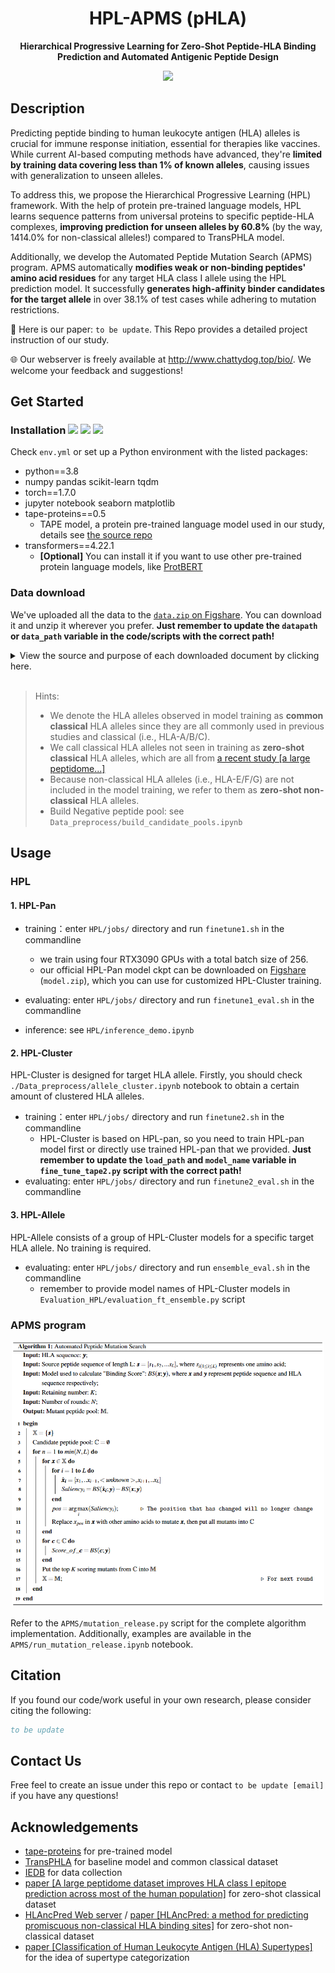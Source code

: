 <div align="center">
  <h1>HPL-APMS (pHLA)</h1>
  <p><strong>Hierarchical Progressive Learning for Zero-Shot Peptide-HLA Binding Prediction and Automated Antigenic Peptide Design</strong></p>
  <p>
    <img src="https://img.shields.io/badge/License-MIT-yellow.svg">
  </p>
</div>

## Description
Predicting peptide binding to human leukocyte antigen (HLA) alleles is crucial for immune response initiation, essential for therapies like vaccines. While current AI-based computing methods have advanced, they're **limited by training data covering less than 1% of known alleles**, causing issues with generalization to unseen alleles. 

To address this, we propose the Hierarchical Progressive Learning (HPL) framework. With the help of protein pre-trained language models, HPL learns sequence patterns from universal proteins to specific peptide-HLA complexes, **improving prediction for unseen alleles by 60.8%** (by the way, 1414.0% for non-classical alleles!) compared to TransPHLA model. 

Additionally, we develop the Automated Peptide Mutation Search (APMS) program. APMS automatically **modifies weak or non-binding peptides' amino acid residues** for any target HLA class I allele using the HPL prediction model. It successfully **generates high-affinity binder candidates for the target allele** in over 38.1% of test cases while adhering to mutation restrictions.

📄 Here is our paper: `to be update`. This Repo provides a detailed project instruction of our study.

🌐 Our webserver is freely available at http://www.chattydog.top/bio/.  We welcome your feedback and suggestions!

## Get Started

### Installation <img src="https://img.shields.io/badge/python-3.8-blue.svg"> <img src="https://img.shields.io/badge/pytorch-1.7.0-orange.svg"> <img src="https://img.shields.io/badge/tape_proteins-0.5-blue.svg">

Check `env.yml` or set up a Python environment with the listed packages:
- python==3.8
- numpy pandas scikit-learn tqdm
- torch==1.7.0
- jupyter notebook seaborn matplotlib
- tape-proteins==0.5
  - TAPE model, a protein pre-trained language model used in our study, details see [the source repo](https://github.com/songlab-cal/tape)
- transformers==4.22.1
  - **[Optional]** You can install it if you want to use other pre-trained protein language models, like [ProtBERT](https://github.com/agemagician/ProtTrans)


### Data download

We've uploaded all the data to the [`data.zip` on Figshare](https://doi.org/10.6084/m9.figshare.28863005). You can download it and unzip it wherever you prefer. **Just remember to update the `datapath` or `data_path` variable in the code/scripts with the correct path!**

<details>
  <summary>View the source and purpose of each downloaded document by clicking here.</summary>
  <p>

  `raw_data` folder:
  
  |document|property/purpose|source|
  |:-:|:-:|:-:|
  |`iedb_neg/`|exported IEDB HLA immunopeptidome datasets|[IEDB](https://www.iedb.org/)|
  |`hla_prot.fasta`|HLA alleles and the corresponding amino acid sequences||
  |`Pos_E0101.fasta`<br>`Pos_E0103.fasta`<br>`Pos_G0101.fasta`<br>`Pos_G0103.fasta`<br>`Pos_G0104.fasta`|experimentally validated binding peptides of five non-classical HLA alleles, i.e., HLA-E\*01:01, HLA-E\*01:03, HLA-G\*01:01, HLA-G\*01:03, HLA-G\*01:04|[HLAncPred Web server](https://webs.iiitd.edu.in/raghava/hlancpred/down.php)|
  |`new_hla_ABC_list.xlsx`|list of HLA alleles mentioned in [paper [a large peptidome...]](http://www.nature.com/articles/s41587-019-0322-9)||
  |`mhc_ligand_table_export_1677247855.csv`|binding peptide-HLA pairs published by [paper [a large peptidome...]](http://www.nature.com/articles/s41587-019-0322-9), exported from IEDB|[IEDB](https://www.iedb.org/)|
  
  `main_task` folder:
  
  |document|property/purpose|source|
  |:-:|:-:|:-:|
  |`train_data_fold4.csv`<br>`val_data_fold4.csv`|training dataset, common classical HLA alleles, consistent with TransPHLA|[TransPHLA repo](https://github.com/a96123155/TransPHLA-AOMP)|
  |`independent.csv`|testing dataset, common classical HLA alleles, consistent with TransPHLA|[TransPHLA repo](https://github.com/a96123155/TransPHLA-AOMP)|
  |`HLA_sequence_dict_ABCEG.csv`<br>(old versions:<br>`hla_seq_dict.csv`,<br>`HLA_sequence_dict_new.csv`,<br>`HLA_sequence_dict_new.csv`)|HLA name and corresponding full/clip/short(pseudo) sequence: **common classical**, **zero-shot classical** and **zero-shot non-classical** HLA alleles||
  |`IEDB_negative_segments.npy`|negative peptides extracted from all possible peptide segments from the exported IEDB HLA immunopeptidome dataset|`./Data_preprocess/build_candidate_pools.ipynb`|
  |`allele2candidate_pools.npy`|possible candidate peptide segments for each common classical HLA allele|`./Data_preprocess/build_candidate_pools.ipynb`|
  |`allele2positive_segs.npy`|all possible peptide segments of positive peptides for each common classical HLA allele|`./Data_preprocess/build_candidate_pools.ipynb`|
  |`zeroshot_set.csv`|zero-shot non-classical dataset|`./Data_preprocess/prepare_EG_peptides.ipynb`|
  |`zeroshot_allele2candidate_pools.npy`|possible candidate peptide segments for each zero-shot non-classical HLA allele|`./Data_preprocess/prepare_EG_peptides.ipynb`|
  |`zeroshot_allele2positive_segs.npy`|all possible peptide segments of positive peptides for each zero-shot non-classical HLA allele|`./Data_preprocess/prepare_EG_peptides.ipynb`|
  |`zeroshot_abc_set.csv`|zero-shot classical dataset|`./Data_preprocess/prepare_new_ABC_data.ipynb`|
  |`zs_new_abc_allele2candidate_pools.npy`|possible candidate peptide segments for each zero-shot classical HLA allele|`./Data_preprocess/prepare_new_ABC_data.ipynb`|
  |`zs_new_abc_allele2positive_segs.npy`|all possible peptide segments of positive peptides for each zero-shot classical HLA allele|`./Data_preprocess/prepare_new_ABC_data.ipynb`|
  |`Supertype_HLA.xls`|supertype category of HLA alleles|[paper link](http://link.springer.com/10.1007/978-1-4939-1115-8_17)|
  
  </p>
</details>

<br>

> Hints:
> - We denote the HLA alleles observed in model training as **common classical** HLA alleles since they are all commonly used in previous studies and classical (i.e., HLA-A/B/C).
> - We call classical HLA alleles not seen in training as **zero-shot classical** HLA alleles, which are all from [a recent study [a large peptidome...]](http://www.nature.com/articles/s41587-019-0322-9)
> - Because non-classical HLA alleles (i.e., HLA-E/F/G) are not included in the model training, we refer to them as **zero-shot non-classical** HLA alleles.
> - Build Negative peptide pool: see ``Data_preprocess/build_candidate_pools.ipynb``

## Usage

### HPL

#### 1. HPL-Pan

- training：enter `HPL/jobs/` directory and run `finetune1.sh` in the commandline
  - we train using four RTX3090 GPUs with a total batch size of 256.
  - our official HPL-Pan model ckpt can be downloaded on [Figshare](https://doi.org/10.6084/m9.figshare.28863005) (`model.zip`), which you can use for customized HPL-Cluster training.

- evaluating: enter `HPL/jobs/` directory and run `finetune1_eval.sh` in the commandline

- inference: see `HPL/inference_demo.ipynb`

#### 2. HPL-Cluster

HPL-Cluster is designed for target HLA allele. Firstly, you should check `./Data_preprocess/allele_cluster.ipynb` notebook to obtain a certain amount of clustered HLA alleles.

- training：enter `HPL/jobs/` directory and run `finetune2.sh` in the commandline
  - HPL-Cluster is based on HPL-pan, so you need to train HPL-pan model first or directly use trained HPL-pan that we provided. **Just remember to update the `load_path` and `model_name` variable in `fine_tune_tape2.py` script with the correct path!**
- evaluating: enter `HPL/jobs/` directory and run `finetune2_eval.sh` in the commandline

#### 3. HPL-Allele

HPL-Allele consists of a group of HPL-Cluster models for a specific target HLA allele. No training is required.

- evaluating: enter `HPL/jobs/` directory and run `ensemble_eval.sh` in the commandline
  - remember to provide model names of HPL-Cluster models in `Evaluation_HPL/evaluation_ft_ensemble.py` script

### APMS program

<p align="center">
    <img src="./assets/apms-algo.png" width="500"/>
<p>

Refer to the `APMS/mutation_release.py` script for the complete algorithm implementation. Additionally, examples are available in the `APMS/run_mutation_release.ipynb` notebook.

## Citation

If you found our code/work useful in your own research, please consider citing the following:

```bibtex
to be update
```

## Contact Us

Free feel to create an issue under this repo or contact `to be update [email]` if you have any questions!

## Acknowledgements

- [tape-proteins](https://github.com/songlab-cal/tape) for pre-trained model
- [TransPHLA](https://github.com/a96123155/TransPHLA-AOMP) for baseline model and common classical dataset
- [IEDB](https://www.iedb.org/) for data collection
- [paper [A large peptidome dataset improves HLA class I epitope prediction across most of the human population]](http://www.nature.com/articles/s41587-019-0322-9) for zero-shot classical dataset
- [HLAncPred Web server](https://webs.iiitd.edu.in/raghava/hlancpred/down.php) / [paper [HLAncPred: a method for predicting promiscuous non-classical HLA binding sites]](https://academic.oup.com/bib/article/doi/10.1093/bib/bbac192/6587168) for zero-shot non-classical dataset
- [paper [Classification of Human Leukocyte Antigen (HLA) Supertypes]](http://link.springer.com/10.1007/978-1-4939-1115-8_17) for the idea of supertype categorization